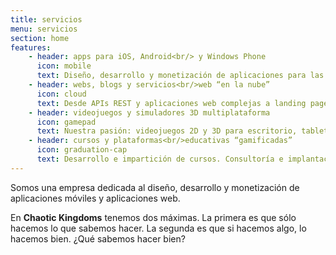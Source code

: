 ```yaml
---
title: servicios
menu: servicios
section: home
features:
    - header: apps para iOS, Android<br/> y Windows Phone
      icon: mobile
      text: Diseño, desarrollo y monetización de aplicaciones para las principales plataformas
    - header: webs, blogs y servicios<br/>web “en la nube”
      icon: cloud
      text: Desde APIs REST y aplicaciones web complejas a landing pages, blogs y CMS
    - header: videojuegos y simuladores 3D multiplataforma
      icon: gamepad
      text: Nuestra pasión: videojuegos 2D y 3D para escritorio, tablets y móviles
    - header: cursos y plataformas<br/>educativas “gamificadas”
      icon: graduation-cap
      text: Desarrollo e impartición de cursos. Consultoría e implantación de "Gamificación"
---
```


<p class="lead">Somos una empresa dedicada al diseño, desarrollo y monetización de aplicaciones móviles y aplicaciones web.</p>

<p class="lead">En <strong>Chaotic Kingdoms</strong> tenemos dos máximas. La primera es que sólo hacemos lo que sabemos hacer. La segunda es que si hacemos algo, lo hacemos bien. ¿Qué sabemos hacer bien?</p>
